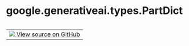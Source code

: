 <div itemscope itemtype="http://developers.google.com/ReferenceObject">
<meta itemprop="name" content="google.generativeai.types.PartDict" />
<meta itemprop="path" content="Stable" />
</div>

# google.generativeai.types.PartDict

<!-- Insert buttons and diff -->

<table class="tfo-notebook-buttons tfo-api nocontent" align="left">
<td>
  <a target="_blank" href="https://github.com/google/generative-ai-python/blob/master/google/generativeai/types/content_types.py#L218-L220">
    <img src="https://www.tensorflow.org/images/GitHub-Mark-32px.png" />
    View source on GitHub
  </a>
</td>
</table>





<!-- Placeholder for "Used in" -->


